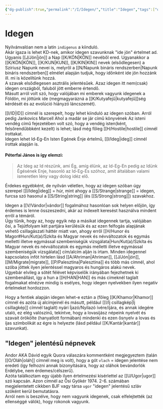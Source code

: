 ```yaml
---
{"dg-publish":true,"permalink":"/I/Idegen/","title":"Idegen","tags":["dg_uploaded"],"created":"2023-10-20T10:02","updated":"2023-10-25T01:36"}
---
```



# Idegen

Nyilvánvalóan nem a latin `indigenus` a kiinduló.  
Akár igaza is lehet KD-nek, amikor idegen szavunknak "ide jön" értelmet ad. Ugyanis [[J/Jön\|jön]] a Nap [[K/KÖN\|KÖN]] nevéből ered. Ugyanakkor a [[K/KÖN\|KÖN]], [[K/KUN\|KUN]], [[K/KIN\|KIN]] nevek (elsődlegesen) a Szíriusz Napunk nevei is, melyről a [[N/Napunk bináris rendszerben\|Napunk bináris rendszerben]] elmélet alapján tudjuk, hogy időnként ide jön hozzánk ill. mi is közelítünk hozzá.  
A szavak elsődlegesen asztrális jelentésűek. Azaz idegen itt nem(csak) idegen országból, faluból jött emberre értendő.  
Másutt arról volt szó, hogy valójában mi emberek vagyunk idegenek a Földön, mi jöttünk ide (megmagyarázná a [[K/Kutyafejű\|kutyafejű]]ség kérdését és az evolúció hiányzó láncszemét).  

[[I/ID\|ID]] címnél is szerepelt, hogy lehet kiinduló az idegen szóban. Arról pedig Jankovics Marcell Ahol a madár se jár című könyvének Az isteni vendég című fejezetében volt szó, hogy a vendég isten(ként, felsőrendűbbként kezelt) is lehet; lásd még főleg [[H/Hostile\|hostile]] címnél írottakat.  
Idegen lehet Id-Eg-En Isten Egének Énje értelmű, [[I/Ideg\|ideg]] címnél írottak alapján is.  

#### Péterfai János is így elemzi:  

> Az Ideg az Id részünk, ami Ég, amíg élünk, az Id-Eg-En pedig az Idünk Égésének Enje, hasonló az Id-Eg-Es szóhoz, amit általában valami ismeretlen lény vagy dolog idéz elő.  

Érdekes egyébként, de nyilván véletlen, hogy az idegen szóban úgy szerepel [[I/Ideg\|ideg]] = húr, mint ahogy a [[S/Strange\|strange]] = idegen, furcsa szó hasonul a [[S/String\|string]] (és [[S/Strong\|strong]]) szavakhoz.  

Idegen a [[V/Vándor\|vándor]] fogalmához hasonlóan sok helyen előjön, így érdemes is lenne összeszedni, akár az indexelt keresést használva mindent erről a témáról.  
Úgy tűnik, hogy az, hogy egyik nép a másikat idegennek tartja, valójában ősi, a Tejútfolyam két partjára kerülésük és az ezen felfogás alapjának vehető csillagászati háttér miatt van, ahogy erről [[H/Hunor és Magor#Hun/Kut(a)/Szkíta és Magyar nevek és névváltozatok és egymás melletti illetve egymással szembeniségük vizsgálata\|Hun/Kut(a)/Szkíta és Magyar nevek és névváltozatok és egymás melletti illetve egymással szembeniségük vizsgálata]] cím/alcím alján is írtam. Minden idegennel kapcsolatos infót hirtelen lásd [[A/Ahriman\|Ahriman]], [[J/Jón\|jón]], [[M/Migrate\|migrate]], [[P/Palesztina\|Palesztina]] és több más címnél, ahol szóba jöttek ilyen jelentéssel magyaros és hungáros alakú nevek.  
Ugyebár elvileg a sötét félévet képviselők irányában fejezhetnek ki szembenállást, így a hun a [[H/HAN\|HAN]] és más címeknél taglalt fogalmakat elnézve mindig is esélyes, hogy idegen nyelvekben ilyen negatív értelmeket hordozzon.  

Hogy a fentiek alapján idegen lehet-e eztán a (főleg [[K/Khamor\|Khamor]] címnél és azóta új alcímjeinél és másutt, például [[I/Íj csillagkép\|Íj csillagkép]] címnél taglalt) nyári Íjazó/Nyilazó ívére/íjára, és annak idegére utaló, ez elég valószínű, tekintve, hogy a lovasíjász népeink nyelvét és szavait örökölte (hanyatlott formában) mindenki és ezen ősnyelv a lovas és íjas szimbolikát az égre is helyezte (lásd például [[K/Kantár\|kantár]] szavunkat).  

## "Idegen" jelentésű népnevek

Andor AKA Dávid egyik Quora válaszára kommentként megjegyeztem (talán [[O/Oláh\|oláh]] címnél meg is volt), hogy a gót `vlach` = idegen jelentése nem eredeti (így felhozni annak bizonyítására, hogy az oláhok bevándorlók Erdélybe, nem érdemes/célszerű).  
Azóta találkoztam egy újabb ilyen értelmezési kísérlettel az [[U/Ugor\|ugor]] szó kapcsán. Azon címnél az Ősi Gyökér 1974. 2-6. számában megjelentetett cikkben BJF vagy társa `ugor` "idegen" jelentésű szláv szóként kerül bemutatásra.   
Arról nem is beszélve, hogy nem vagyunk idegenek, csak elfelejtették (az ellenséggé válók), hogy rokonok vagyunk.  